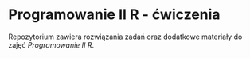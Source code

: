 # Programowanie II R - ćwiczenia

Repozytorium zawiera rozwiązania zadań oraz dodatkowe materiały do zajęć _Programowanie II R_.

